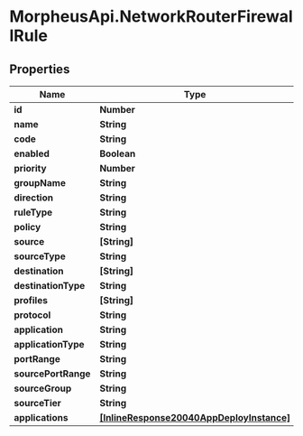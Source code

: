 # MorpheusApi.NetworkRouterFirewallRule

## Properties

Name | Type | Description | Notes
------------ | ------------- | ------------- | -------------
**id** | **Number** |  | [optional] 
**name** | **String** |  | [optional] 
**code** | **String** |  | [optional] 
**enabled** | **Boolean** |  | [optional] 
**priority** | **Number** |  | [optional] 
**groupName** | **String** |  | [optional] 
**direction** | **String** |  | [optional] 
**ruleType** | **String** |  | [optional] 
**policy** | **String** |  | [optional] 
**source** | **[String]** |  | [optional] 
**sourceType** | **String** |  | [optional] 
**destination** | **[String]** |  | [optional] 
**destinationType** | **String** |  | [optional] 
**profiles** | **[String]** |  | [optional] 
**protocol** | **String** |  | [optional] 
**application** | **String** |  | [optional] 
**applicationType** | **String** |  | [optional] 
**portRange** | **String** |  | [optional] 
**sourcePortRange** | **String** |  | [optional] 
**sourceGroup** | **String** |  | [optional] 
**sourceTier** | **String** |  | [optional] 
**applications** | [**[InlineResponse20040AppDeployInstance]**](InlineResponse20040AppDeployInstance.md) |  | [optional] 


